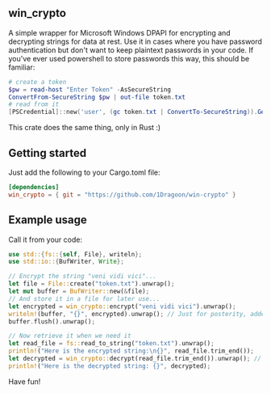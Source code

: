 ## win_crypto

A simple wrapper for Microsoft Windows DPAPI for encrypting and decrypting strings for data at rest. Use it in cases where you have password authentication but don't want to keep plaintext passwords in your code. If you've ever used powershell to store passwords this way, this should be familiar:

```powershell
# create a token
$pw = read-host "Enter Token" -AsSecureString
ConvertFrom-SecureString $pw | out-file token.txt
# read from it
[PSCredential]::new('user', (gc token.txt | ConvertTo-SecureString)).GetNetworkCredential().Password
```

This crate does the same thing, only in Rust :)

## Getting started

Just add the following to your Cargo.toml file:

```toml
[dependencies]
win_crypto = { git = "https://github.com/1Dragoon/win-crypto" }
```

## Example usage
Call it from your code:

```rust
use std::{fs::{self, File}, writeln};
use std::io::{BufWriter, Write};

// Encrypt the string "veni vidi vici"...
let file = File::create("token.txt").unwrap();
let mut buffer = BufWriter::new(&file);
// And store it in a file for later use...
let encrypted = win_crypto::encrypt("veni vidi vici").unwrap();
writeln!(buffer, "{}", encrypted).unwrap(); // Just for posterity, added a newline to it as well
buffer.flush().unwrap();

// Now retrieve it when we need it
let read_file = fs::read_to_string("token.txt").unwrap();
println!("Here is the encrypted string:\n{}", read_file.trim_end());
let decrypted = win_crypto::decrypt(read_file.trim_end()).unwrap(); // Ensure newlines aren't sent to the decrypt function
println!("Here is the decrypted string: {}", decrypted);
```

Have fun!
